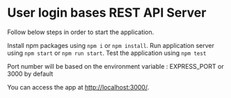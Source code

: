 # User login bases REST API Server

Follow below steps in order to start the application.

Install npm packages using `npm i` or `npm install`.
Run application server using `npm start` or `npm run start`.
Test the application using `npm test`

Port number will be based on the environment variable : EXPRESS_PORT or 3000 by default

You can access the app at [http://localhost:3000/](http://localhost:3000/).
